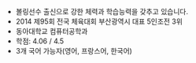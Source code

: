 - 볼링선수 출신으로 강한 체력과 학습능력을 갖추고 있습니다.
- 2014 제95회 전국 체육대회 부산광역시 대표 5인조전 3위
- 동아대학교 컴퓨터공학과
- 학점: 4.06 / 4.5
- 3개 국어 가능자(영어, 프랑스어, 한국어)